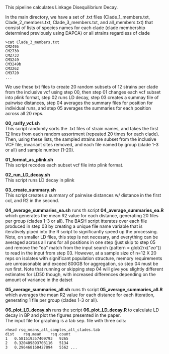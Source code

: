 This pipeline calculates Linkage Disequilibrium Decay. 

In the main directory, we have a set of .txt files (Clade_1_members.txt, Clade_2_members.txt, Clade_3_members.txt, and all_members.txt) that consist of lists of species names for each clade (clade membership determined previously using DAPCA) or all strains regardless of clade

```
>cat Clade_3_members.txt
CM2495
CM2730
CM2733
CM3249
CM3249b
CM3262
CM3720
...
```

We use these txt files to create 20 random subsets of 12 strains per clade from the inclusive vcf using step 00, then step 01 changes each vcf subset into plink format, step 02 runs LD decay, step 03 creates a summay file of pairwise distances, step 04 averages the summary files for position for individual runs, and step 05 averages the summaries for each position across all 20 reps.

**00_rarify_vcf.sh**<br>
This script randomly sorts the .txt files of strain names, and takes the first 12 lines from each random assortment (repeated 20 times for each clade). Then, using these lists, the sampled strains are subset from the inclusive VCF file, invariant sites removed, and each file named by group (clade 1-3 or all) and sample number (1-20). 

**01_format_as_plink.sh**<br>
This script recodes each subset vcf file into plink format. 

**02_run_LD_decay.sh**<br>
This script runs LD decay in plink

**03_create_summary.sh**<br>
This script creates a summary of pairwise distances w/ distance in the first col, and R2 in the second. <br>

**04_average_summaries_ea.sh** runs th script **04_average_summaries_ea.R** which generates the mean R2 value for each distance, generating 20 files per group (clades 1-3 or all). The BASH script itterates over each file produced in step 03 by creating a unique file name variable that is iteratively piped into the R script to significantly speed up the processing. Note, on smaller LD files, this step is not necesary, and everything can be averaged across all runs for all positions in one step (just skip to step 05 and remove the "ea" match from the input search (pattern = glob2rx("<name>*ea*")) to read in the input from step 03. However, at a sample size of n=12 X 20 reps on isolates with significant population structure, memory requirements are unreasonable and exceed 800GB for aggregation, so step 04 must be run first. Note that running or skipping step 04 will give you slightly different estimates for LD50 though, with increased differences depending on the amount of variance in the datset <br>

**05_average_summaries_all.sh** runs th script **05_average_summaries_all.R** which averages the mean R2 value for each distance for each itteration, generating 1 file per group (clades 1-3 or all).

**06_plot_LD_decay.sh** runs the script **06_plot_LD_decay.R** to calculate LD decay in BP and plot the figures presented in the paper.<br>
The input file for graphing is a tab sep. file with three cols: 

```
>head rsq_means_all_samples_all_clades.tab
dist	rsq.mean	rsq.count
1	0.581519357409793	9265
2	0.320409893703116	5134
3	0.296468160427894	5562 ... 
```
